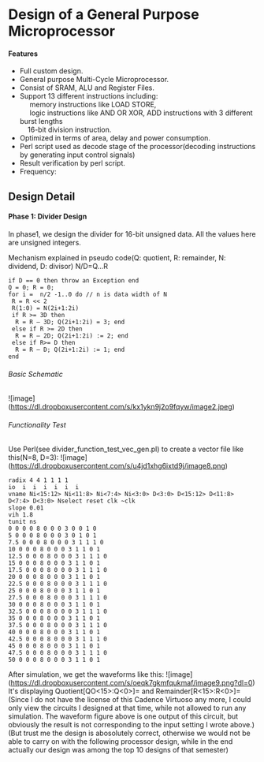 Design of a General Purpose Microprocessor
===================================
#### Features
- Full custom design.&nbsp;<br />
- General purpose Multi-Cycle Microprocessor.&nbsp;<br />
- Consist of SRAM, ALU and Register Files.&nbsp;<br />
- Support 13 different instructions including:&nbsp;<br />
&nbsp; &nbsp; &nbsp;memory instructions like LOAD STORE,&nbsp;<br />
&nbsp; &nbsp; &nbsp;logic instructions like AND OR XOR, ADD instructions with 3 different burst lengths<br />
&nbsp; &nbsp; 16-bit division instruction. &nbsp;<br />
- Optimized in terms of area, delay and power consumption. &nbsp;<br />
- Perl script used as decode stage of the processor(decoding instructions by generating input control signals)<br />
- Result verification by perl script.<br />
- Frequency:<br />
 


## Design Detail


#### Phase 1: Divider Design
In phase1, we design the divider for 16-bit unsigned data.  All the values here are unsigned integers.<br />

Mechanism explained in pseudo code(Q: quotient, R: remainder, N: dividend, D: divisor) N/D=Q...R
```
if D == 0 then throw an Exception end
Q = 0; R = 0;
for i =  n/2 -1..0 do // n is data width of N
 R = R << 2 
 R(1:0) = N(2i+1:2i) 
 if R >= 3D then
  R = R – 3D; Q(2i+1:2i) = 3; end
 else if R >= 2D then
  R = R – 2D; Q(2i+1:2i) := 2; end
 else if R>= D then
  R = R – D; Q(2i+1:2i) := 1; end
end
```
###### Basic Schematic
![image] (https://dl.dropboxusercontent.com/s/kx1ykn9j2o9fqyw/image2.jpeg)

###### Functionality Test

Use Perl(see divider_function_test_vec_gen.pl) to create a vector file like this(N=8, D=3):
![image] (https://dl.dropboxusercontent.com/s/u4jd1xhg6ixtd9j/image8.png)
```
radix 4 4 1 1 1 1 
io  i  i  i  i  i  i 
vname Ni<15:12> Ni<11:8> Ni<7:4> Ni<3:0> D<3:0> D<15:12> D<11:8> D<7:4> D<3:0> Nselect reset clk ~clk
slope 0.01
vih 1.8
tunit ns
0 0 0 0 8 0 0 0 3 0 0 1 0
5 0 0 0 8 0 0 0 3 0 1 0 1
7.5 0 0 0 8 0 0 0 3 1 1 1 0
10 0 0 0 8 0 0 0 3 1 1 0 1
12.5 0 0 0 8 0 0 0 3 1 1 1 0
15 0 0 0 8 0 0 0 3 1 1 0 1
17.5 0 0 0 8 0 0 0 3 1 1 1 0
20 0 0 0 8 0 0 0 3 1 1 0 1
22.5 0 0 0 8 0 0 0 3 1 1 1 0
25 0 0 0 8 0 0 0 3 1 1 0 1
27.5 0 0 0 8 0 0 0 3 1 1 1 0
30 0 0 0 8 0 0 0 3 1 1 0 1
32.5 0 0 0 8 0 0 0 3 1 1 1 0
35 0 0 0 8 0 0 0 3 1 1 0 1
37.5 0 0 0 8 0 0 0 3 1 1 1 0
40 0 0 0 8 0 0 0 3 1 1 0 1
42.5 0 0 0 8 0 0 0 3 1 1 1 0
45 0 0 0 8 0 0 0 3 1 1 0 1
47.5 0 0 0 8 0 0 0 3 1 1 1 0
50 0 0 0 8 0 0 0 3 1 1 0 1
```
After simulation, we get the waveforms like this:
![image] (https://dl.dropboxusercontent.com/s/oeqk7gkmfqukmaf/image9.png?dl=0)
It's displaying Quotient[QO<15>:Q<0>]= and Remainder[R<15>:R<0>]=<br />
(Since I do not have the license of this Cadence Virtuoso any more, I could only view the circuits I designed at that time, while not allowed to run any simulation. The waveform figure above is one output of this circuit, but obviously the result is not corresponding to the input setting I wrote above.)<br />
(But trust me the design is abosolutely correct, otherwise we would not be able to carry on with the following processor design, while in the end actually our design was among the top 10 designs of that semester)
